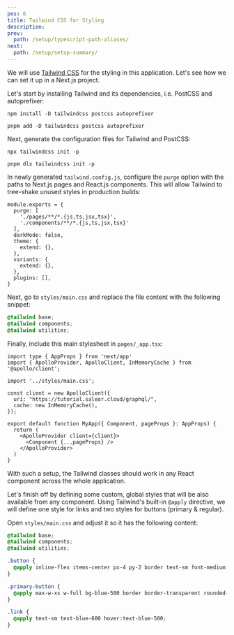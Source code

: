 ```yaml
---
pos: 6
title: Tailwind CSS for Styling 
description:
prev:
  path: /setup/typescript-path-aliases/
next:
  path: /setup/setup-summary/
---
```


<p class="lead">
We will use <a href="https://tailwindcss.com/" target="_blank">Tailwind CSS</a> for the styling in this application. Let's see how we can set it up in a Next.js project.
</p>


Let's start by installing Tailwind and its dependencies, i.e. PostCSS and autoprefixer:

```
npm install -D tailwindcss postcss autoprefixer
```

```
pnpm add -D tailwindcss postcss autoprefixer
```

Next, generate the configuration files for Tailwind and PostCSS:

```
npx tailwindcss init -p
```
```
pnpm dlx tailwindcss init -p
```

In newly generated `tailwind.config.js`, configure the `purge` option with the paths to Next.js pages and React.js components. This will allow Tailwind to tree-shake unused styles in production builds:

```js{3,4}
module.exports = {
  purge: [
    './pages/**/*.{js,ts,jsx,tsx}', 
    './components/**/*.{js,ts,jsx,tsx}'
  ],
  darkMode: false, 
  theme: {
    extend: {},
  },
  variants: {
    extend: {},
  },
  plugins: [],
}
```

Next, go to `styles/main.css` and replace the file content with the following snippet:

```css
@tailwind base;
@tailwind components;
@tailwind utilities;
```

Finally, include this main stylesheet in `pages/_app.tsx`:

```tsx{4}
import type { AppProps } from 'next/app'
import { ApolloProvider, ApolloClient, InMemoryCache } from '@apollo/client';

import '../styles/main.css';

const client = new ApolloClient({
  uri: "https://tutorial.saleor.cloud/graphql/",
  cache: new InMemoryCache(),
});

export default function MyApp({ Component, pageProps }: AppProps) {
  return (
    <ApolloProvider client={client}>
      <Component {...pageProps} />
    </ApolloProvider>
  )
}
```

With such a setup, the Tailwind classes should work in any React component across the whole application.

Let's finish off by defining some custom, global styles that will be also available from any component. Using Tailwind's built-in `@apply` directive, we will define one style for links and two styles for buttons (primary & regular). 

Open `styles/main.css` and adjust it so it has the following content:

```css
@tailwind base;
@tailwind components;
@tailwind utilities;

.button {
  @apply inline-flex items-center px-4 py-2 border text-sm font-medium rounded-md text-gray-700 bg-gray-50 hover:border-blue-300 cursor-pointer;
}

.primary-button {
  @apply max-w-xs w-full bg-blue-500 border border-transparent rounded-md py-3 px-8 flex items-center justify-center text-white hover:bg-blue-600 focus:outline-none;
}

.link {
  @apply text-sm text-blue-600 hover:text-blue-500;
}
```
